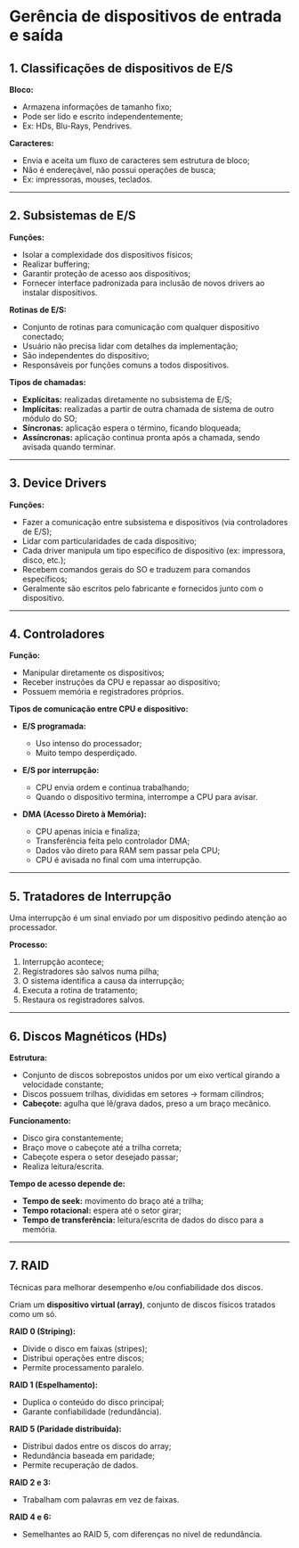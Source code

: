 
# Gerência de dispositivos de entrada e saída

## 1. Classificações de dispositivos de E/S

**Bloco:**

  * Armazena informações de tamanho fixo;
  * Pode ser lido e escrito independentemente;
  * Ex: HDs, Blu-Rays, Pendrives.

**Caracteres:**

  * Envia e aceita um fluxo de caracteres sem estrutura de bloco;
  * Não é endereçável, não possui operações de busca;
  * Ex: impressoras, mouses, teclados.

---

## 2. Subsistemas de E/S

**Funções:**

  * Isolar a complexidade dos dispositivos físicos;
  * Realizar buffering;
  * Garantir proteção de acesso aos dispositivos;
  * Fornecer interface padronizada para inclusão de novos drivers ao instalar dispositivos.

**Rotinas de E/S:**

  * Conjunto de rotinas para comunicação com qualquer dispositivo conectado;
  * Usuário não precisa lidar com detalhes da implementação;
  * São independentes do dispositivo;
  * Responsáveis por funções comuns a todos dispositivos.

**Tipos de chamadas:**

  * **Explícitas:** realizadas diretamente no subsistema de E/S;
  * **Implícitas:** realizadas a partir de outra chamada de sistema de outro módulo do SO;
  * **Síncronas:** aplicação espera o término, ficando bloqueada;
  * **Assíncronas:** aplicação continua pronta após a chamada, sendo avisada quando terminar.

---

## 3. Device Drivers

**Funções:**

  * Fazer a comunicação entre subsistema e dispositivos (via controladores de E/S);
  * Lidar com particularidades de cada dispositivo;
  * Cada driver manipula um tipo específico de dispositivo (ex: impressora, disco, etc.);
  * Recebem comandos gerais do SO e traduzem para comandos específicos;
  * Geralmente são escritos pelo fabricante e fornecidos junto com o dispositivo.

---

## 4. Controladores

**Função:**

  * Manipular diretamente os dispositivos;
  * Receber instruções da CPU e repassar ao dispositivo;
  * Possuem memória e registradores próprios.

**Tipos de comunicação entre CPU e dispositivo:**

  * **E/S programada:**

    * Uso intenso do processador;
    * Muito tempo desperdiçado.
  * **E/S por interrupção:**

    * CPU envia ordem e continua trabalhando;
    * Quando o dispositivo termina, interrompe a CPU para avisar.

  * **DMA (Acesso Direto à Memória):**

    * CPU apenas inicia e finaliza;
    * Transferência feita pelo controlador DMA;
    * Dados vão direto para RAM sem passar pela CPU;
    * CPU é avisada no final com uma interrupção.

---

## 5. Tratadores de Interrupção

Uma interrupção é um sinal enviado por um dispositivo pedindo atenção ao processador.

**Processo:**

  1. Interrupção acontece;
  2. Registradores são salvos numa pilha;
  3. O sistema identifica a causa da interrupção;
  4. Executa a rotina de tratamento;
  5. Restaura os registradores salvos.

---

## 6. Discos Magnéticos (HDs)

**Estrutura:**

  * Conjunto de discos sobrepostos unidos por um eixo vertical girando a velocidade constante;
  * Discos possuem trilhas, divididas em setores → formam cilindros;
  * **Cabeçote:** agulha que lê/grava dados, preso a um braço mecânico.

**Funcionamento:**

  * Disco gira constantemente;
  * Braço move o cabeçote até a trilha correta;
  * Cabeçote espera o setor desejado passar;
  * Realiza leitura/escrita.

**Tempo de acesso depende de:**

  * **Tempo de seek:** movimento do braço até a trilha;
  * **Tempo rotacional:** espera até o setor girar;
  * **Tempo de transferência:** leitura/escrita de dados do disco para a memória.

---

## 7. RAID

Técnicas para melhorar desempenho e/ou confiabilidade dos discos.

Criam um **dispositivo virtual (array)**, conjunto de discos físicos tratados como um só.

**RAID 0 (Striping):**

  * Divide o disco em faixas (stripes);
  * Distribui operações entre discos;
  * Permite processamento paralelo.

**RAID 1 (Espelhamento):**

  * Duplica o conteúdo do disco principal;
  * Garante confiabilidade (redundância).

**RAID 5 (Paridade distribuída):**

  * Distribui dados entre os discos do array;
  * Redundância baseada em paridade;
  * Permite recuperação de dados.

**RAID 2 e 3:**

  * Trabalham com palavras em vez de faixas.

**RAID 4 e 6:**

  * Semelhantes ao RAID 5, com diferenças no nível de redundância.

